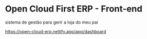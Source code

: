 # Open Cloud First ERP - Front-end
sistema de gestão para gerir a loja do meu pai

https://open-cloud-erp.netlify.app/app/dashboard
